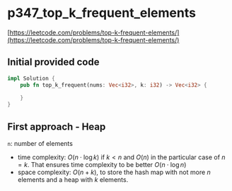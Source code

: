 # p347_top_k_frequent_elements
[https://leetcode.com/problems/top-k-frequent-elements/](https://leetcode.com/problems/top-k-frequent-elements/)

## Initial provided code
```Rust
impl Solution {
    pub fn top_k_frequent(nums: Vec<i32>, k: i32) -> Vec<i32> {
        
    }
}
```

## First approach - Heap

`n`: number of elements
 
- time complexity: $O(n \cdot \log k)$ if $k < n$ and $O(n)$ in the particular case of $n = k$. That ensures time complexity to be better $O(n \cdot \log n)$
- space complexity: $O(n + k)$, to store the hash map with not more
$n$ elements and a heap with $k$ elements.






